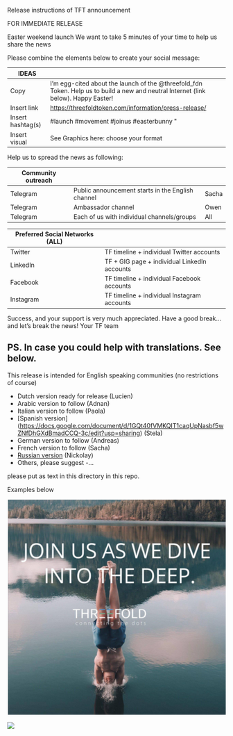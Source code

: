 Release instructions of TFT announcement

FOR IMMEDIATE RELEASE

Easter weekend launch
We want to take 5 minutes of your time to help us share the news

Please combine the elements below to create your social message:

| IDEAS | |
| ----- | ---- |
| Copy | I’m egg-cited about the launch of the @threefold_fdn Token. Help us to build a new and neutral Internet (link below). Happy Easter! |
| Insert link | https://threefoldtoken.com/information/press-release/ |
| Insert hashtag(s) | #launch #movement #joinus #easterbunny "
| Insert visual | See Graphics here: choose your format |

Help us to spread the news as following:

| Community outreach  | | |
| ----- | ---- | ----- |
| Telegram  | Public announcement starts in the English channel |  Sacha |
| Telegram | Ambassador channel | Owen |
| Telegram | Each of us with individual channels/groups | All |
 

| Preferred Social Networks (ALL) | |
| ----- | ---- |
| Twitter |TF timeline + individual Twitter accounts |
| LinkedIn | TF + GIG page + individual LinkedIn accounts |
| Facebook | TF timeline + individual Facebook accounts |
| Instagram | TF timeline + individual Instagram accounts |

Success, and your support is very much appreciated. Have a good break… and let’s break the news!
Your TF team

PS. In case you could help with translations. See below.
---

This release is intended for English speaking communities (no restrictions of course)

- Dutch version ready for release (Lucien)
- Arabic version to follow (Adnan)
- Italian version to follow (Paola)
- [Spanish version] (https://docs.google.com/document/d/1GQt40fVMKQIT1caqUpNasbf5wZNfDhGXdBmadCCQ-3c/edit?usp=sharing) (Stela)
- German version to follow (Andreas)
- French version to follow (Sacha)
- [Russian version](https://docs.google.com/document/d/1j8nYVfGKqGHIbAF1hreg8TEwuE1Z_k-iEScQu6tChsk/edit) (Nickolay)
- Others, please suggest -...

please put as text in this directory in this repo.

Examples below

![](./img/example_.png)

![](example2.png)



